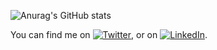 





![Anurag's GitHub stats](https://github-readme-stats.vercel.app/api?username=Nadia-143&show_icons=true&theme=material-palenight)








<!-- Actual text -->

You can find me on [![Twitter][1.2]][1], or on [![LinkedIn][2.2]][2].

<!-- Icons -->

[1.2]: http://i.imgur.com/wWzX9uB.png (twitter icon without padding)
[2.2]: https://raw.githubusercontent.com/MartinHeinz/MartinHeinz/master/linkedin-3-16.png (LinkedIn icon without padding)

<!-- Links to your social media accounts -->

[1]: https://twitter.com/Nostalgia_143
[2]: https://www.linkedin.com/in/nadia-alghamdi-070a93b0
